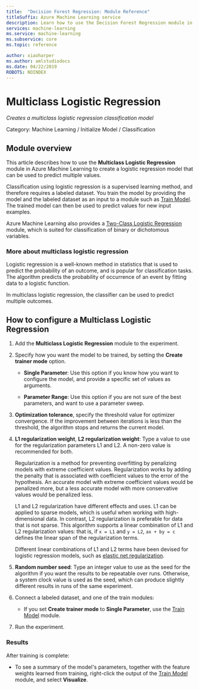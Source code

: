 ```yaml
---
title:  "Decision Forest Regression: Module Reference"
titleSuffix: Azure Machine Learning service
description: Learn how to use the Decision Forest Regression module in Azure Machine Learning to create a regression model based on an ensemble of decision trees.
services: machine-learning
ms.service: machine-learning
ms.subservice: core
ms.topic: reference

author: xiaoharper
ms.author: amlstudiodocs
ms.date: 04/22/2019
ROBOTS: NOINDEX
---
```

# Multiclass Logistic Regression

*Creates a multiclass logistic regression classification model*

Category: Machine Learning / Initialize Model / Classification
## Module overview

This article describes how to use the **Multiclass Logistic Regression** module in Azure Machine Learning to create a logistic regression model that can be used to predict multiple values.

Classification using logistic regression is a supervised learning method, and therefore requires a labeled dataset. You train the model by providing the model and the labeled dataset as an input to a module such as [Train Model](./train-model.md). The trained model can then be used to predict values for new input examples.


Azure Machine Learning also provides a [Two-Class Logistic Regression](./two-class-logistic-regression.md) module, which is suited for classification of binary or dichotomous variables.

### More about multiclass logistic regression

Logistic regression is a well-known method in statistics that is used to predict the probability of an outcome, and is popular for classification tasks. The algorithm predicts the probability of occurrence of an event by fitting data to a logistic function. 

In multiclass logistic regression, the classifier can be used to predict multiple outcomes.

## How to configure a Multiclass Logistic Regression

1. Add the **Multiclass Logistic Regression** module to the experiment.

2. Specify how you want the model to be trained, by setting the **Create trainer mode** option.

    + **Single Parameter**: Use this option if you know how you want to configure the model, and provide a specific set of values as arguments.

    + **Parameter Range**: Use this option if you are not sure of the best parameters, and want to use a parameter sweep.

3. **Optimization tolerance**, specify the threshold value for optimizer convergence. If the improvement between iterations is less than the threshold, the algorithm stops and returns the current model.

4. **L1 regularization weight**, **L2 regularization weight**: Type a value to use for the regularization parameters L1 and L2. A non-zero value is recommended for both.

    Regularization is a method for preventing overfitting by penalizing models with extreme coefficient values. Regularization works by adding the penalty that is associated with coefficient values to the error of the hypothesis. An accurate model with extreme coefficient values would be penalized more, but a less accurate model with more conservative values would be penalized less.

     L1 and L2 regularization have different effects and uses. L1 can be applied to sparse models, which is useful when working with high-dimensional data. In contrast, L2 regularization is preferable for data that is not sparse.  This algorithm supports a linear combination of L1 and L2 regularization values: that is, if `x = L1` and `y = L2`, `ax + by = c` defines the linear span of the regularization terms.

     Different linear combinations of L1 and L2 terms have been devised for logistic regression models, such as [elastic net regularization](https://wikipedia.org/wiki/Elastic_net_regularization).



6. **Random number seed**: Type an integer value to use as the seed for the algorithm if you want the results to be repeatable over runs. Otherwise, a system clock value is used as the seed, which can produce slightly different results in runs of the same experiment.



8. Connect a labeled dataset, and one of the train modules:

    + If you set **Create trainer mode** to **Single Parameter**, use the [Train Model](./train-model.md) module.

   

9. Run the experiment.

### Results

After training is complete:

+ To see a summary of the model's parameters, together with the feature weights learned from training, right-click the output of the [Train Model](./train-model.md) module, and select **Visualize**.